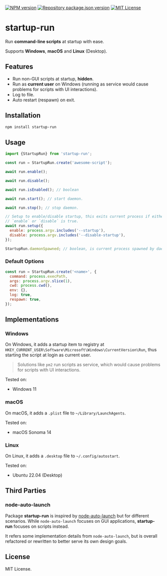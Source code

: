 [![NPM version](https://img.shields.io/npm/v/startup-run?color=%23cb3837&style=flat-square)](https://www.npmjs.com/package/startup-run)
[![Repository package.json version](https://img.shields.io/github/package-json/v/vilic/startup-run?color=%230969da&label=repo&style=flat-square)](./package.json)
[![MIT License](https://img.shields.io/badge/license-MIT-999999?style=flat-square)](./LICENSE)

# startup-run

Run **command-line scripts** at startup with ease.

Supports **Windows**, **macOS** and **Linux** (Desktop).

## Features

- Run non-GUI scripts at startup, **hidden**.
- Run as **current user** on Windows (running as service would cause problems for scripts with UI interactions).
- Log to file.
- Auto restart (respawn) on exit.

## Installation

```bash
npm install startup-run
```

## Usage

```js
import {StartupRun} from 'startup-run';

const run = StartupRun.create('awesome-script');

await run.enable();

await run.disable();

await run.isEnabled(); // boolean

await run.start(); // start daemon.

await run.stop(); // stop daemon.

// Setup to enable/disable startup, this exits current process if either
// `enable` or `disable` is true.
await run.setup({
  enable: process.argv.includes('--startup'),
  disable: process.argv.includes('--disable-startup'),
});

StartupRun.daemonSpawned; // boolean, is current process spawned by daemon.
```

### Default Options

```js
const run = StartupRun.create('<name>', {
  command: process.execPath,
  args: process.argv.slice(1),
  cwd: process.cwd(),
  env: {},
  log: true,
  respawn: true,
});
```

## Implementations

### Windows

On Windows, it adds a startup item to registry at `HKEY_CURRENT_USER\Software\Microsoft\Windows\CurrentVersion\Run`, thus starting the script at login as current user.

> Solutions like `pm2` run scripts as service, which would cause problems for scripts with UI interactions.

Tested on:

- Windows 11

### macOS

On macOS, it adds a `.plist` file to `~/Library/LaunchAgents`.

Tested on:

- macOS Sonoma 14

### Linux

On Linux, it adds a `.desktop` file to `~/.config/autostart`.

Tested on:

- Ubuntu 22.04 (Desktop)

## Third Parties

### node-auto-launch

Package **startup-run** is inspired by [node-auto-launch](https://github.com/Teamwork/node-auto-launch) but for different scenarios. While `node-auto-launch` focuses on GUI applications, **startup-run** focuses on scripts instead.

It refers some implementation details from `node-auto-launch`, but is overall refactored or rewritten to better serve its own design goals.

## License

MIT License.
